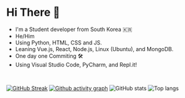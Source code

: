 # Hi There 👋
- I'm a Student developer from South Korea 🇰🇷
- He/Him
- Using Python, HTML, CSS and JS.
- Leaning Vue.js, React, Node.js, Linux (Ubuntu), and MongoDB.
- One day one Commiting 🛠
- Using Visual Studio Code, PyCharm, and Repl.it!

<br>

[![GitHub Streak](https://github-readme-streak-stats.herokuapp.com/?user=froggal&theme=dark)](https://git.io/streak-stats)
[![Github activity graph](https://activity-graph.herokuapp.com/graph?username=froggal&theme=dracula)](https://github.com/ashutosh00710/github-readme-activity-graph)
![GitHub stats](https://github-readme-stats.vercel.app/api?username=froggal&count_private=true&show_icons=true&bg_color=111111&hide_border=true&text_color=ffffff)
![Top langs](https://github-readme-stats.vercel.app/api/top-langs/?username=froggal&langs_count=8&show_icons=true&count_private=true&bg_color=111111&hide_border=true&text_color=ffffff)
